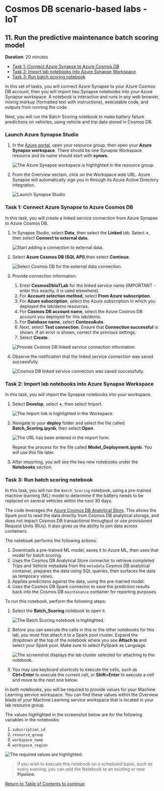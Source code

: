 # Cosmos DB scenario-based labs - IoT

## 11. Run the predictive maintenance batch scoring model

**Duration**: 20 minutes

<!-- TOC -->
- [Task 1: Connect Azure Synapse to Azure Cosmos DB](#task-1-connect-azure-synapse-to-azure-cosmos-db)
- [Task 2: Import lab notebooks into Azure Synapse Workspace](#task-2-import-lab-notebooks-into-azure-synapse-workspace)
- [Task 3: Run batch scoring notebook](#task-3-run-batch-scoring-notebook)
<!-- /TOC -->

In this set of tasks, you will connect Azure Synapse to your Azure Cosmos DB account, then you will import two Synapse notebooks into your Azure Synapse workspace. A notebook is interactive and runs in any web browser, mixing markup (formatted text with instructions), executable code, and outputs from running the code.

Next, you will run the Batch Scoring notebook to make battery failure predictions on vehicles, using vehicle and trip data stored in Cosmos DB.

### Launch Azure Synapse Studio

1. In the [Azure portal](https://portal.azure.com), open your resource group, then open your **Azure Synapse workspace**. There should be one Synapse Workspace resource and its name should start with **synws**.

   ![The Azure Synapse workspace is highlighted in the resource group.](./../media/resource-group-synapse.png 'The Azure Synapse workspace is highlighted in the resource group.')

2. From the Overview section, click on the Workspace web URL. Azure Synapse will automatically sign you in through its Azure Active Directory integration.

   ![Launch Synapse Studio](./../media/synapse-launch-workspace.png 'Launch Synapse Studio')

### Task 1: Connect Azure Synapse to Azure Cosmos DB

In this task, you will create a linked service connection from Azure Synapse to Azure Cosmos DB.

1. In Synapse Studio, select **Data**, then select the **Linked** tab. Select **+**, then select **Connect to external data**.

   ![Start adding a connection to external data.](./../media/synapse-studio-connect-external-data.png 'Start adding a connection to external data.')

2. Select **Azure Cosmos DB (SQL API)**,then select **Continue**.

   ![Select Cosmos DB for the external data connection.](./../media/synapse-studio-connect-cosmos-db.png 'Select Cosmos DB for the external data connection.')

3. Provide connection information.
   1. Enter **CosmosDbIoTLab** for the linked service name (IMPORTANT - enter this exactly, it is used elsewhere).
   2. For **Account selection method**, select **From Azure subscription**.
   3. For **Azure subscription**, select the Azure subscription in which you deployed the lab/demo resources.
   4. For **Cosmos DB account name**, select the Azure Cosmos DB account you deployed for this lab/demo.
   5. For **Database name**, select **ContosoAuto**.
   6. Next, select **Test connection**. Ensure that **Connection successful** is shown. If an error is shown, correct the previous settings.
   7. Select **Create**.

   ![Provide Cosmos DB linked service connection information.](./../media/synapse-studio-configure-cosmos-db-connection.png 'Provide Cosmos DB linked service connection information.')

4. Observe the notification that the linked service connection was saved successfully.

   ![Cosmos DB linked service connection was saved successfully.](./../media/synapse-studio-connection-saved.png 'Cosmos DB linked service connection was saved successfully.')

### Task 2: Import lab notebooks into Azure Synapse Workspace

In this task, you will import the Synapse notebooks into your workspace.

1. Select **Develop**, select **+**, then select Import.

   ![The Import link is highlighted in the Workspace.](./../media/synapse-import-link.png 'The Import link is highlighted in the Workspace.')

2. Navigate to your **deploy** folder and select the file called **Batch_Scoring.ipynb**, then select **Open**.

   ![The URL has been entered in the import form.](./../media/synapse-import.png 'Import Notebooks')

    Repeat the process for the file called **Model_Deployment.ipynb**. You will use this file later.

3. After importing, you will see the two new notebooks under the **Notebooks** section.

### Task 3: Run batch scoring notebook

In this task, you will run the `Batch_Scoring` notebook, using a pre-trained machine learning (ML) model to determine if the battery needs to be replaced on several vehicles within the next 30 days.

The code leverages the [Azure Cosmos DB Analytical Store](https://docs.microsoft.com/azure/cosmos-db/analytical-store-introduction). This allows the Spark pool to read the data directly from Cosmos DB analytical storage, and does not impact Cosmos DB transactional throughput or use provisioned Request Units (RUs). It also gives us the ability to join data across containers.

The notebook performs the following actions:

1. Downloads a pre-trained ML model, saves it to Azure ML, then uses that model for batch scoring.
2. Uses the Cosmos DB Analytical Store connector to retrieve completed Trips and Vehicle metadata from the `metadata` Cosmos DB analytical container, prepares the data using SQL queries, then surfaces the data as temporary views.
3. Applies predictions against the data, using the pre-trained model.
4. Uses the Cosmos DB Spark connector to save the prediction results back into the Cosmos DB `maintenance` container for reporting purposes.

To run this notebook, perform the following steps:

1. Select the **Batch_Scoring** notebook to open it.

   ![The Batch Scoring notebook is highlighted.](./../media/synapse-batch-scoring-notebook.png 'The Batch Scoring notebook is highlighted.')

1. Before you can execute the cells in this or the other notebooks for this lab, you must first attach it to a Spark pool cluster. Expand the dropdown at the top of the notebook where you see **Attach to** and select your Spark pool. Make sure to select PySpark as Language.

   ![The screenshot displays the lab cluster selected for attaching to the notebook.](./../media/synapse-notebook-attach-cluster.png 'Attach cluster')

1. You may use keyboard shortcuts to execute the cells, such as **Ctrl+Enter** to execute the current cell, or **Shift+Enter** to execute a cell and move to the next one below.

In both notebooks, you will be required to provide values for your Machine Learning service workspace. You can find these values within the Overview blade of your Machine Learning service workspace that is located in your lab resource group.

The values highlighted in the screenshot below are for the following variables in the notebooks:

1. `subscription_id`
1. `resource_group`
1. `workspace_name`
1. `workspace_region`

![The required values are highlighted.](./../media/machine-learning-workspace-values.png "Machine Learning service workspace values")

> If you wish to execute this notebook on a scheduled basis, such as every evening, you can add the Notebook to an existing or new **Pipeline**.

[Return to Table of Contents to continue](./README.md)
